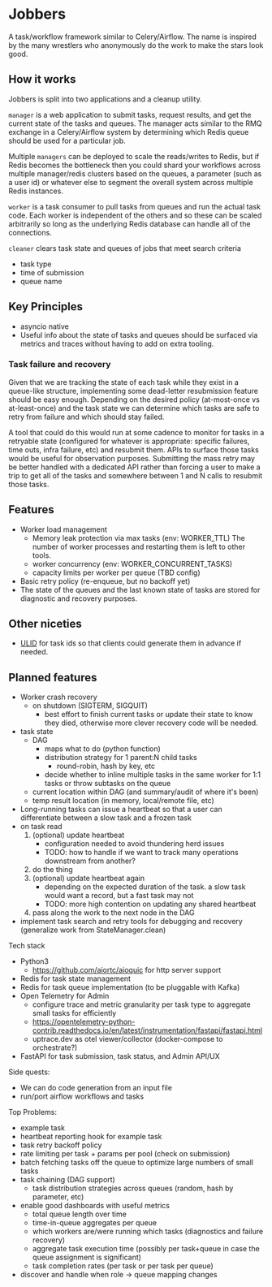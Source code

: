 # Jobbers

A task/workflow framework similar to Celery/Airflow. The name is inspired by
the many wrestlers who anonymously do the work to make the stars look good.

## How it works

Jobbers is split into two applications and a cleanup utility.

`manager` is a web application to submit tasks, request results, and get the
current state of the tasks and queues.
The manager acts similar to the RMQ exchange in a Celery/Airflow system by
determining which Redis queue should be used for a particular job.

Multiple `managers` can be deployed to scale the reads/writes to Redis, but if Redis
becomes the bottleneck then you could shard your workflows across multiple manager/redis clusters
based on the queues, a parameter (such as a user id) or whatever else to segment the overall
system across multiple Redis instances.

`worker` is a task consumer to pull tasks from queues and run the actual task code.
Each worker is independent of the others and so these can be scaled arbitrarily so
long as the underlying Redis database can handle all of the connections.

`cleaner` clears task state and queues of jobs that meet search criteria

- task type
- time of submission
- queue name

## Key Principles

- asyncio native
- Useful info about the state of tasks and queues should be surfaced via metrics and traces without having to add on extra tooling.

### Task failure and recovery

Given that we are tracking the state of each task while they exist in a queue-like structure, implementing some dead-letter resubmission feature should be easy enough. Depending on the desired policy (at-most-once vs at-least-once) and the task state we can determine which tasks are safe to retry from failure and which should stay failed.

A tool that could do this would run at some cadence to monitor for tasks in a retryable state (configured for whatever is appropriate: specific failures, time outs, infra failure, etc) and resubmit them. APIs to surface those tasks would be useful for observation purposes. Submitting the mass retry may be better handled with a dedicated API rather than forcing a user to make a trip to get all of the tasks and somewhere between 1 and N calls to resubmit those tasks.

## Features

- Worker load management
  - Memory leak protection via max tasks (env: WORKER_TTL)
    The number of worker processes and restarting them is left to other tools.
  - worker concurrency (env: WORKER_CONCURRENT_TASKS)
  - capacity limits per worker per queue (TBD config)
- Basic retry policy (re-enqueue, but no backoff yet)
- The state of the queues and the last known state of tasks are stored for diagnostic and recovery purposes.

## Other niceties

- [ULID](https://github.com/ulid/spec) for task ids so that clients could generate them in advance if needed.

## Planned features

- Worker crash recovery
  - on shutdown (SIGTERM, SIGQUIT)
    - best effort to finish current tasks or update their state to know they died, otherwise more clever recovery code will be needed.
- task state
  - DAG
    - maps what to do (python function)
    - distribution strategy for 1 parent:N child tasks
      - round-robin, hash by key, etc
    - decide whether to inline multiple tasks in the same worker for 1:1 tasks or throw subtasks on the queue
  - current location within DAG (and summary/audit of where it's been)
  - temp result location (in memory, local/remote file, etc)
- Long-running tasks can issue a heartbeat so that a user can differentiate between
a slow task and a frozen task
- on task read
  1. (optional) update heartbeat
     - configuration needed to avoid thundering herd issues
     - TODO: how to handle if we want to track many operations downstream from another?
  2. do the thing
  3. (optional) update heartbeat again
     - depending on the expected duration of the task. a slow task would want a record, but a fast task may not
     - TODO: more high contention on updating any shared heartbeat
  4. pass along the work to the next node in the DAG
- implement task search and retry tools for debugging and recovery (generalize work from StateManager.clean)

Tech stack

- Python3
  - <https://github.com/aiortc/aioquic> for http server support
- Redis for task state management
- Redis for task queue implementation (to be pluggable with Kafka)
- Open Telemetry for Admin
  - configure trace and metric granularity per task type to aggregate small tasks for efficiently
  - <https://opentelemetry-python-contrib.readthedocs.io/en/latest/instrumentation/fastapi/fastapi.html>
  - uptrace.dev as otel viewer/collector (docker-compose to orchestrate?)
- FastAPI for task submission, task status, and Admin API/UX

Side quests:

- We can do code generation from an input file
- run/port airflow workflows and tasks

Top Problems:

- example task
- heartbeat reporting hook for example task
- task retry backoff policy
- rate limiting per task + params per pool (check on submission)
- batch fetching tasks off the queue to optimize large numbers of small tasks
- task chaining (DAG support)
  - task distribution strategies across queues (random, hash by parameter, etc)
- enable good dashboards with useful metrics
  - total queue length over time
  - time-in-queue aggregates per queue
  - which workers are/were running which tasks (diagnostics and failure recovery)
  - aggregate task execution time (possibly per task+queue in case the queue assignment is significant)
  - task completion rates (per task or per task per queue)
- discover and handle when role -> queue mapping changes
